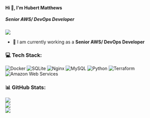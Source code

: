 #### Hi 👋, I'm Hubert Matthews
##### **Senior AWS/ DevOps Developer**

[![](https://visitcount.itsvg.in/api?id=matthewshubert916&icon=0&color=9)](https://visitcount.itsvg.in)

- 🔭 I am currently working as a **Senior AWS/ DevOps Developer**

### 💻 Tech Stack:
![Docker](https://img.shields.io/badge/docker-%230db7ed.svg?style=flat&logo=docker&logoColor=white) ![SQLite](https://img.shields.io/badge/sqlite-%2307405e.svg?style=flat&logo=sqlite&logoColor=white) ![Nginx](https://img.shields.io/badge/nginx-%23009639.svg?style=flat&logo=nginx&logoColor=white) ![MySQL](https://img.shields.io/badge/mysql-%2300f.svg?style=flat&logo=mysql&logoColor=white) ![Python](https://img.shields.io/badge/python-3670A0?style=flat&logo=python&logoColor=ffdd54) ![Terraform](https://img.shields.io/badge/terraform-%235835CC.svg?style=flat&logo=terraform&logoColor=white) ![Amazon Web Services](https://img.shields.io/badge/Amazon%Web%Services-52b5f7?style=flat&logo=Amazon%Web%Services&logoColor=white)

### 📊 GitHub Stats:
![](https://github-readme-stats.vercel.app/api?username=matthewshubert916&theme=radical&hide_border=false&include_all_commits=false&count_private=false)<br/>
![](https://github-readme-streak-stats.herokuapp.com/?user=matthewshubert916&theme=radical&hide_border=false)<br/>
![](https://github-readme-stats.vercel.app/api/top-langs/?username=matthewshubert916&theme=radical&hide_border=false&include_all_commits=false&count_private=false&layout=compact)
